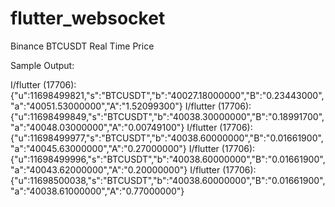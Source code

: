 # flutter_websocket
Binance BTCUSDT Real Time Price 


Sample Output:

I/flutter (17706): {"u":11698499821,"s":"BTCUSDT","b":"40027.18000000","B":"0.23443000","a":"40051.53000000","A":"1.52099300"}
I/flutter (17706): {"u":11698499849,"s":"BTCUSDT","b":"40038.30000000","B":"0.18991700","a":"40048.03000000","A":"0.00749100"}
I/flutter (17706): {"u":11698499977,"s":"BTCUSDT","b":"40038.60000000","B":"0.01661900","a":"40045.63000000","A":"0.27000000"}
I/flutter (17706): {"u":11698499996,"s":"BTCUSDT","b":"40038.60000000","B":"0.01661900","a":"40043.62000000","A":"0.20000000"}
I/flutter (17706): {"u":11698500038,"s":"BTCUSDT","b":"40038.60000000","B":"0.01661900","a":"40038.61000000","A":"0.77000000"}
